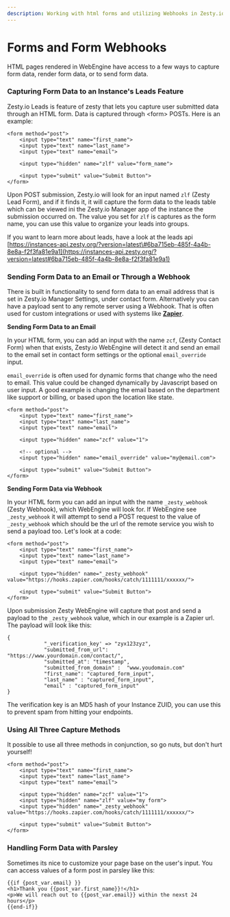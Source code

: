```yaml
---
description: Working with html forms and utilizing Webhooks in Zesty.io WebEngine
---
```


# Forms and Form Webhooks

HTML pages rendered in WebEngine have access to a few ways to capture form data, render form data, or to send form data. 

### Capturing Form Data to an Instance's Leads Feature

Zesty.io Leads is feature of zesty that lets you capture user submitted data through an HTML form. Data is captured through &lt;form&gt; POSTs. Here is an example:

```text
<form method="post">
    <input type="text" name="first_name">
    <input type="text" name="last_name">
    <input type="text" name="email">
    
    <input type="hidden" name="zlf" value="form_name">
    
    <input type="submit" value="Submit Button">
</form>

```

Upon POST submission, Zesty.io will look for an input named `zlf` \(Zesty Lead Form\), and if it finds it, it will capture the form data to the leads table which can be viewed ini the Zesty.io Manager app of the instance the submission occurred on. The value you set for `zlf` is captures as the form name, you can use this value to organize your leads into groups.

If you want to learn more about leads, have a look at the leads api [https://instances-api.zesty.org/?version=latest\#6ba715eb-485f-4a4b-8e8a-f2f3fa81e9a1](https://instances-api.zesty.org/?version=latest#6ba715eb-485f-4a4b-8e8a-f2f3fa81e9a1)

### Sending Form Data to an Email or Through a Webhook

There is built in functionality to send form data to an email address that is set in Zesty.io Manager Settings, under contact form. Alternatively you can have a payload sent to any remote server using a Webhook. That is often used for custom integrations or used with systems like [**Zapier**](https://zapier.com/).  

**Sending Form Data to an Email**

In your HTML form, you can add an input with the name `zcf`, \(Zesty Contact Form\) when that exists, Zesty.io WebEngine will detect it and send an email to the email set in contact form settings or the optional `email_override` input.

`email_override` is often used for dynamic forms that change who the need to email. This value could be changed dynamically by Javascript based on user input. A good example is changing the email based on the department like support or billing, or based upon the location like state.

```text
<form method="post">
    <input type="text" name="first_name">
    <input type="text" name="last_name">
    <input type="text" name="email">
    
    <input type="hidden" name="zcf" value="1">
    
    <!-- optional -->
    <input type="hidden" name="email_override" value="my@email.com">
    
    <input type="submit" value="Submit Button">
</form>
```

**Sending Form Data via Webhook**

In your HTML form you can add an input with the name `_zesty_webhook` \(Zesty Webhook\), which WebEngine will look for. If WebEngine see `_zesty_webhook` it will attempt to send a POST request to the value of `_zesty_webhook` which should be the url of the remote service you wish to send a payload too. Let's look at a code:

```text
<form method="post">
    <input type="text" name="first_name">
    <input type="text" name="last_name">
    <input type="text" name="email">
    
    <input type="hidden" name="_zesty_webhook" value="https://hooks.zapier.com/hooks/catch/1111111/xxxxxx/">
    
    <input type="submit" value="Submit Button">
</form>
```

Upon submission Zesty WebEngine will capture that post and send a payload to the `_zesty_webhook` value, which in our example is a Zapier url. The payload will look like this:

```text
{
            "_verification_key' => "zyx123zyz",
            "submitted_from_url": "https://www.yourdomain.com/contact/",
            "submitted_at": "timestamp",
            "submitted_from_domain" :  "www.youdomain.com"
            "first_name": "captured_form_input",
            "last_name" : "captured_form_input",
            "email" : "captured_form_input"
}
```

The verification key is an MD5 hash of your Instance ZUID, you can use this to prevent spam from hitting your endpoints. 

### Using All Three Capture Methods

It possible to use all three methods in conjunction, so go nuts, but don't hurt yourself!

```text
<form method="post">
    <input type="text" name="first_name">
    <input type="text" name="last_name">
    <input type="text" name="email">
    
    <input type="hidden" name="zcf" value="1">
    <input type="hidden" name="zlf" value="my form">     
    <input type="hidden" name="_zesty_webhook" value="https://hooks.zapier.com/hooks/catch/1111111/xxxxxx/">
    
    <input type="submit" value="Submit Button">
</form>
```

### Handling Form Data with Parsley

Sometimes its nice to customize your page base on the user's input. You can access values of a form post in parsley like this:

```text
{{if {post_var.email} }}
<h1>Thank you {{post_var.first_name}}!</h1>
<p>We will reach out to {{post_var.email}} within the nexst 24 hours</p>
{{end-if}}
```



